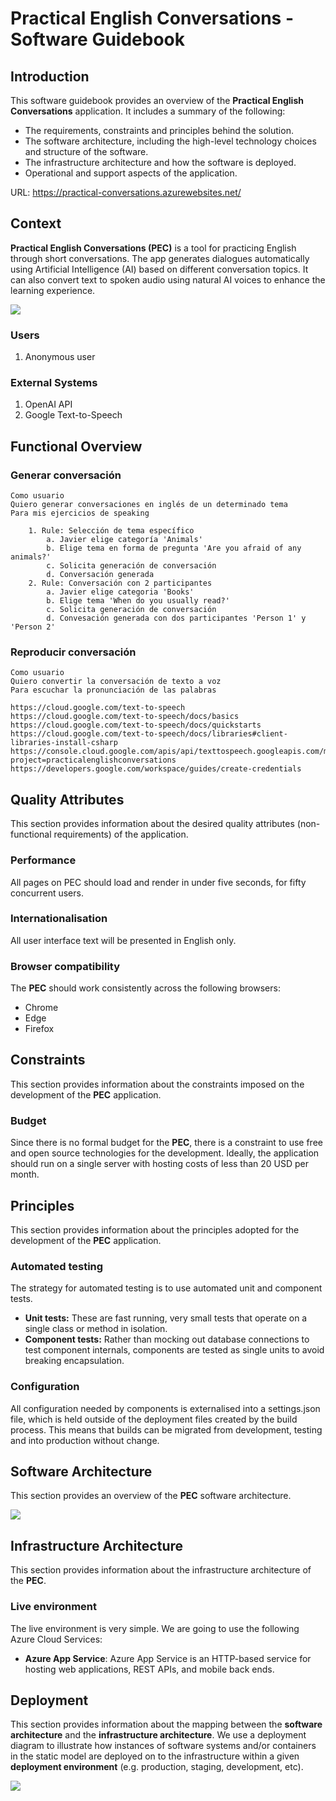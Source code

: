 # Practical English Conversations - Software Guidebook

## Introduction

This software guidebook provides an overview of the **Practical English Conversations** application. It includes a summary of the following:

- The requirements, constraints and principles behind the solution.
- The software architecture, including the high-level technology choices and structure of the software.
- The infrastructure architecture and how the software is deployed.
- Operational and support aspects of the application.

URL: https://practical-conversations.azurewebsites.net/

## Context

**Practical English Conversations (PEC)** is a tool for practicing English through short conversations. The app generates dialogues automatically using Artificial Intelligence (AI) based on different conversation topics. It can also convert text to spoken audio using natural AI voices to enhance the learning experience.

![](https://drive.google.com/uc?id=1okfJsxle5fxlpleZg81x_dR984MvEVrN)

### Users

1. Anonymous user

### External Systems

1. OpenAI API
2. Google Text-to-Speech

## Functional Overview

### Generar conversación

```
Como usuario
Quiero generar conversaciones en inglés de un determinado tema
Para mis ejercicios de speaking

    1. Rule: Selección de tema específico
        a. Javier elige categoría 'Animals'
        b. Elige tema en forma de pregunta 'Are you afraid of any animals?'
        c. Solicita generación de conversación
        d. Conversación generada
    2. Rule: Conversación con 2 participantes
        a. Javier elige categoria 'Books'
        b. Elige tema 'When do you usually read?'
        c. Solicita generación de conversación
        d. Convesación generada con dos participantes 'Person 1' y 'Person 2'
```

### Reproducir conversación

```
Como usuario
Quiero convertir la conversación de texto a voz
Para escuchar la pronunciación de las palabras

https://cloud.google.com/text-to-speech
https://cloud.google.com/text-to-speech/docs/basics
https://cloud.google.com/text-to-speech/docs/quickstarts
https://cloud.google.com/text-to-speech/docs/libraries#client-libraries-install-csharp
https://console.cloud.google.com/apis/api/texttospeech.googleapis.com/metrics?project=practicalenglishconversations
https://developers.google.com/workspace/guides/create-credentials

```

## Quality Attributes

This section provides information about the desired quality attributes (non-functional requirements) of the application.

### Performance

All pages on PEC should load and render in under five seconds, for fifty concurrent users.

### Internationalisation

All user interface text will be presented in English only.

### Browser compatibility

The **PEC** should work consistently across the following browsers:

- Chrome
- Edge
- Firefox

## Constraints

This section provides information about the constraints imposed on the development of the **PEC** application.

### Budget

Since there is no formal budget for the **PEC**, there is a constraint to use free and open source technologies for the development. Ideally, the application should run on a single server with hosting costs of less than 20 USD per month.

## Principles

This section provides information about the principles adopted for the development of the **PEC** application.

### Automated testing

The strategy for automated testing is to use automated unit and component tests.

- **Unit tests:** These are fast running, very small tests that operate on a single class or method in isolation.
- **Component tests:** Rather than mocking out database connections to test component internals, components are tested as single units to avoid breaking encapsulation.

### Configuration

All configuration needed by components is externalised into a settings.json file, which is held outside of the deployment files created by the build process. This means that builds can be migrated from development, testing and into production without change.

## Software Architecture

This section provides an overview of the **PEC** software architecture.

![](https://drive.google.com/uc?id=1okIcOPlnTI9U9f-JOniSMSzDJxr0TWQK)

## Infrastructure Architecture

This section provides information about the infrastructure architecture of the **PEC**.

### Live environment

The live environment is very simple. We are going to use the following Azure Cloud Services:

- **Azure App Service**: Azure App Service is an HTTP-based service for hosting web applications, REST APIs, and mobile back ends.

## Deployment

This section provides information about the mapping between the **software architecture** and the **infrastructure architecture**. We use a deployment diagram to illustrate how instances of software systems and/or containers in the static model are deployed on to the infrastructure within a given **deployment environment** (e.g. production, staging, development, etc).

![](https://drive.google.com/uc?id=1olofdhS_S1JiJaP01DhclX2bOKI0x7SN)
